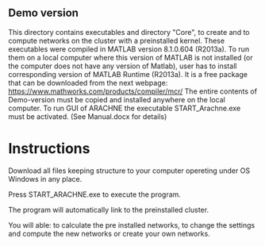 ## Demo version

This directory contains executables and directory "Core", to create and to compute networks on the cluster with a preinstalled kernel. These executables were compiled in MATLAB version 8.1.0.604 (R2013a). To run them on a local computer where this version of MATLAB is not installed (or the computer does not have any version of Matlab), user has to install corresponding version of MATLAB Runtime (R2013a). It is a free package that can be downloaded from the next webpage:    https://www.mathworks.com/products/compiler/mcr/
The entire contents of Demo-version must be copied and installed anywhere on the local computer. To run GUI of ARACHNE the executable START_Arachne.exe must be activated. (See Manual.docx for details) 

# Instructions

Download all files keeping structure  to your computer opereting under OS Windows in any place. 

Press START_ARACHNE.exe to execute the program. 

The program will automatically link to the preinstalled cluster.

You will able: to calculate the pre installed networks, to change the settings and compute the new networks or create your own networks.




